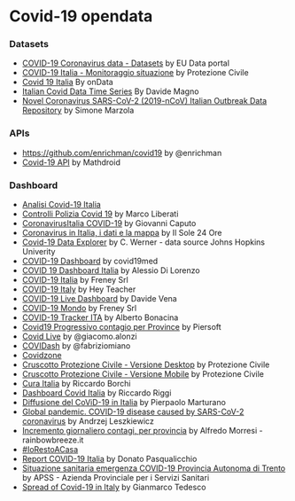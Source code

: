 # Covid-19 opendata

### Datasets

* [COVID-19 Coronavirus data - Datasets](https://data.europa.eu/euodp/en/data/dataset/covid-19-coronavirus-data) by EU Data portal
* [COVID-19 Italia - Monitoraggio situazione](https://github.com/pcm-dpc/COVID-19) by Protezione Civile
* [Covid 19 Italia](https://github.com/ondata/covid19italia) By onData
* [Italian Covid Data Time Series](https://github.com/DavideMagno/ItalianCovidData) By Davide Magno
* [Novel Coronavirus SARS-CoV-2 (2019-nCoV) Italian Outbreak Data Repository](https://github.com/sarscov2-it/data) by Simone Marzola

### APIs

* https://github.com/enrichman/covid19 by @enrichman
* [Covid-19 API](https://github.com/mathdroid/covid-19-api) by Mathdroid

### Dashboard

* [Analisi Covid-19 Italia](https://marcocortese.shinyapps.io/Covid-19Italia/)
* [Controlli Polizia Covid 19](https://github.com/dej611/controlli-polizia-covid-19) by Marco Liberati
* [CoronavirusItalia COVID-19](https://public.tableau.com/profile/giovanni.caputo#!/vizhome/COVID-19_15836095988890/NewDashboard?publish=yes) by Giovanni Caputo
* [Coronavirus in Italia, i dati e la mappa](https://lab24.ilsole24ore.com/coronavirus/) by Il Sole 24 Ore
* [Covid-19 Data Explorer](https://covid19.cwerner.ai/) by C. Werner - data source Johns Hopkins Univerity
* [COVID-19 Dashboard](https://dashboard.covid19med.it/) by covid19med
* [COVID 19 Dashboard Italia](https://alessiodl.github.io/COVID19Dashboard/dist/index.html) by Alessio Di Lorenzo 
* [COVID-19 Italia](https://www.freney.com/covid-italia.php) by Freney Srl
* [COVID-19 Italy](https://heyteacher.github.io/COVID-19/#/) by Hey Teacher
* [COVID-19 Live Dashboard](https://covid.endpoints.mlr-demo-covid.cloud.goog/overview) by Davide Vena
* [COVID-19 Mondo](https://www.freney.com/covid-mondo.php) by Freney Srl
* [COVID-19 Tracker ITA](https://covid19trackerita.it/) by Alberto Bonacina
* [Covid19 Progressivo contagio per Province](http://www.piersoft.it/covid19/?fbclid=IwAR0vOPg4mZo13EohAWPnxdcJ4wLaernEO5GDRFM1C98JtVIBe-wZbNh7DV0) by Piersoft
* [Covid Live](https://www.covidlive.it/) by @giacomo.alonzi
* [COVIDash](https://www.covidash.it) by @fabriziomiano
* [Covidzone](https://covidzone.info/)
* [Cruscotto Protezione Civile - Versione Desktop](http://opendatadpc.maps.arcgis.com/apps/opsdashboard/index.html#/b0c68bce2cce478eaac82fe38d4138b1) by Protezione Civile
* [Cruscotto Protezione Civile - Versione Mobile](http://opendatadpc.maps.arcgis.com/apps/opsdashboard/index.html#/dae18c330e8e4093bb090ab0aa2b4892) by Protezione Civile
* [Cura Italia](https://www.curaitalia.it/) by Riccardo Borchi
* [Dashboard Covid Italia](https://github.com/RiccardoRiggi/dashboard-covid-italia) by Riccardo Riggi
* [Diffusione del CoViD-19 in Italia](https://covid19online.it/#/dashboard) by Pierpaolo Marturano
* [Global pandemic. COVID-19 disease caused by SARS-CoV-2 coronavirus](https://avatorl.org/covid-19/?fbclid=IwAR1XSSnxizvvHCwBr_hPWsh_eyak2SE2hTFfKKLfeQLl2jGLIqQN3Ni8cSg) by Andrzej Leszkiewicz
* [Incremento giornaliero contagi, per provincia](https://datastudio.google.com/u/0/reporting/9f0b865e-bb18-4894-a7f4-acca6467c641/page/OnNHB?s=pkXn62iU3rQ) by Alfredo Morresi - rainbowbreeze.it 
* [#IoRestoACasa](https://restoacasa.github.io/)
* [Report COVID-19 Italia](https://msit.powerbi.com/view?r=eyJrIjoiMjhlZDBhNWUtNThhMC00MzZkLWJmNGEtMmQ4ZjI5ZjhlZDI1IiwidCI6IjcyZjk4OGJmLTg2ZjEtNDFhZi05MWFiLTJkN2NkMDExZGI0NyIsImMiOjV9) by Donato Pasqualicchio
* [Situazione sanitaria emergenza COVID-19 Provincia Autonoma di Trento](https://covid19trentino.fbk.eu/) by APSS - Azienda Provinciale per i Servizi Sanitari
* [Spread of Covid-19 in Italy](https://gianmarco-todesco.github.io/covid-19-it-viewer/) by Gianmarco Tedesco
